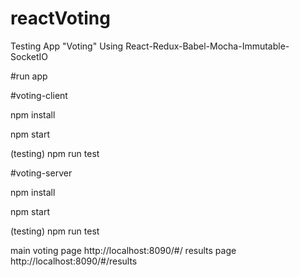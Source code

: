 # reactVoting
Testing App "Voting"
Using React-Redux-Babel-Mocha-Immutable-SocketIO

#run app

#voting-client

npm install

npm start

(testing) npm run test

#voting-server

npm install

npm start

(testing) npm run test

main voting page http://localhost:8090/#/
results page  http://localhost:8090/#/results
